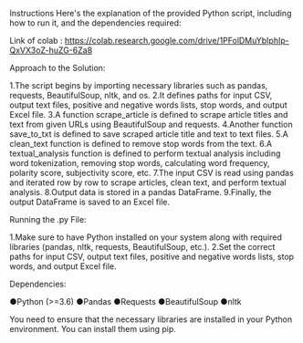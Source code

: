 Instructions
Here's the explanation of the provided Python script, including how to run it, and the dependencies required:

Link of colab : https://colab.research.google.com/drive/1PFolDMuYbIphIp-QxVX3oZ-huZG-6Za8

Approach to the Solution:

1.The script begins by importing necessary libraries such as pandas, requests, BeautifulSoup, nltk, and os.
2.It defines paths for input CSV, output text files, positive and negative words lists, stop words, and output Excel file.
3.A function scrape_article is defined to scrape article titles and text from given URLs using BeautifulSoup and requests.
4.Another function save_to_txt is defined to save scraped article title and text to text files.
5.A clean_text function is defined to remove stop words from the text.
6.A textual_analysis function is defined to perform textual analysis including word tokenization, removing stop words, calculating word frequency, polarity score, subjectivity score, etc.
7.The input CSV is read using pandas and iterated row by row to scrape articles, clean text, and perform textual analysis.
8.Output data is stored in a pandas DataFrame.
9.Finally, the output DataFrame is saved to an Excel file.

Running the .py File:

1.Make sure to have Python installed on your system along with required libraries (pandas, nltk, requests, BeautifulSoup, etc.).
2.Set the correct paths for input CSV, output text files, positive and negative words lists, stop words, and output Excel file.

Dependencies:

●Python (>=3.6)
●Pandas
●Requests
●BeautifulSoup
●nltk

You need to ensure that the necessary libraries are installed in your Python environment. You can install them using pip.
